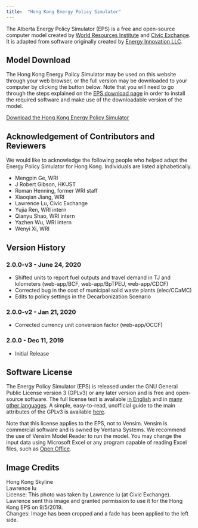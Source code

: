 ```yaml
---
title:  "Hong Kong Energy Policy Simulator"
---
```


The Alberta Energy Policy Simulator (EPS) is a free and open-source computer model created by [World Resources Institute](https://wri.org/) and [Civic Exchange](https://civic-exchange.org/).  It is adapted from software originally created by [Energy Innovation LLC](https://energyinnovation.org/).

## Model Download

The Hong Kong Energy Policy Simulator may be used on this website through your web browser, or the full version may be downloaded to your computer by clicking the button below.  Note that you will need to go through the steps explained on the [EPS download page](download) in order to install the required software and make use of the downloadable version of the model.

<p><a href="https://github.com/EnergyInnovation/eps-hongkong/archive/2.0.0.3.zip" class="btn">Download the Hong Kong Energy Policy Simulator</a></p>

## Acknowledgement of Contributors and Reviewers
We would like to acknowledge the following people who helped adapt the Energy Policy Simulator for Hong Kong.  Individuals are listed alphabetically.

* Mengpin Ge, WRI
* J Robert Gibson, HKUST
* Roman Henning, former WRI staff
* Xiaoqian Jiang, WRI
* Lawrence Lu, Civic Exchange
* Yujia Ren, WRI intern
* Qianyu Shao, WRI intern
* Yazhen Wu, WRI intern
* Wenyi Xi, WRI

## Version History

### **2.0.0-v3 - June 24, 2020**

* Shifted units to report fuel outputs and travel demand in TJ and kilometers (web-app/BCF, web-app/BpTPEU, web-app/CDCF)
* Corrected bug in the cost of municipal solid waste plants (elec/CCaMC)
* Edits to policy settings in the Decarbonization Scenario

### **2.0.0-v2 - Jan 21, 2020**

* Corrected currency unit conversion factor (web-app/OCCF)

### **2.0.0 - Dec 11, 2019**

* Initial Release

## Software License

The Energy Policy Simulator (EPS) is released under the GNU General Public License version 3 (GPLv3) or any later version and is free and open-source software.  The full license text is available [in English](http://www.gnu.org/licenses/gpl-3.0.en.html) and in [many other languages](http://www.gnu.org/licenses/translations.html).  A simple, easy-to-read, unofficial guide to the main attributes of the GPLv3 is available <a href="https://tldrlegal.com/license/gnu-general-public-license-v3-(gpl-3)">here</a>.

Note that this license applies to the EPS, not to Vensim.  Vensim is commercial software and is owned by Ventana Systems.  We recommend the use of Vensim Model Reader to run the model.  You may change the input data using Microsoft Excel or any program capable of reading Excel files, such as [Open Office](https://www.openoffice.org/).

## Image Credits
Hong Kong Skyline<br/>
Lawrence Iu<br/>
License: This photo was taken by Lawrence Iu (at Civic Exchange). Lawrence sent this image and granted permission to use it for the Hong Kong EPS on 9/5/2019.<br/>
Changes: Image has been cropped and a fade has been applied to the left side.<br/>
